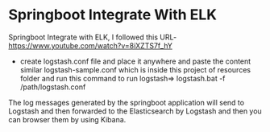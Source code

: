 # Springboot Integrate With ELK
Springboot Integrate with ELK, I followed this URL- https://www.youtube.com/watch?v=8iXZTS7f_hY

- create logstash.conf file and place it anywhere and paste the content similar logstash-sample.conf which is inside this project of resources folder and run this command to run logstash=>
logstash.bat -f /path/logstash.conf

The log messages generated by the springboot application will send to Logstash and then forwarded to the Elasticsearch 
by Logstash and then you can browser them by using Kibana.
